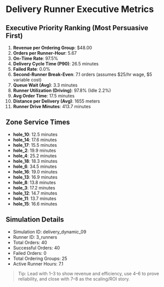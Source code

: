 # Delivery Runner Executive Metrics

## Executive Priority Ranking (Most Persuasive First)
1. **Revenue per Ordering Group**: $48.00
2. **Orders per Runner‑Hour**: 5.67
3. **On‑Time Rate**: 97.5%
4. **Delivery Cycle Time (P90)**: 26.5 minutes
5. **Failed Rate**: 0.0%
6. **Second‑Runner Break‑Even**: 7.1 orders (assumes $25/hr wage, $5 variable cost)
7. **Queue Wait (Avg)**: 3.3 minutes
8. **Runner Utilization (Driving)**: 97.8% (Idle 2.2%)
9. **Avg Order Time**: 17.5 minutes
10. **Distance per Delivery (Avg)**: 1655 meters
11. **Runner Drive Minutes**: 413.7 minutes

## Zone Service Times
- **hole_10**: 12.5 minutes
- **hole_14**: 17.6 minutes
- **hole_17**: 15.5 minutes
- **hole_2**: 19.9 minutes
- **hole_4**: 25.2 minutes
- **hole_18**: 18.3 minutes
- **hole_6**: 34.5 minutes
- **hole_16**: 19.0 minutes
- **hole_13**: 16.9 minutes
- **hole_8**: 13.8 minutes
- **hole_3**: 17.2 minutes
- **hole_12**: 14.7 minutes
- **hole_11**: 13.7 minutes
- **hole_15**: 16.6 minutes


## Simulation Details
- Simulation ID: delivery_dynamic_09
- Runner ID: 3_runners
- Total Orders: 40
- Successful Orders: 40
- Failed Orders: 0
- Total Ordering Groups: 25
- Active Runner Hours: 7.1

> Tip: Lead with 1–3 to show revenue and efficiency, use 4–6 to prove reliability, and close with 7–8 as the scaling/ROI story.
